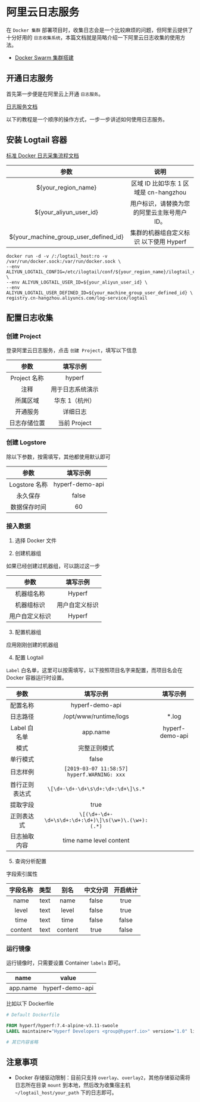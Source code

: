 # 阿里云日志服务

在 `Docker 集群` 部署项目时，收集日志会是一个比较麻烦的问题，但阿里云提供了十分好用的 `日志收集系统`，本篇文档就是简略介绍一下阿里云日志收集的使用方法。

* [Docker Swarm 集群搭建](zh-cn/tutorial/docker-swarm.md)

## 开通日志服务

首先第一步便是在阿里云上开通 `日志服务`。

[日志服务文档](https://help.aliyun.com/product/28958.html)

以下的教程是一个顺序的操作方式，一步一步讲述如何使用日志服务。

## 安装 Logtail 容器

[标准 Docker 日志采集流程文档](https://help.aliyun.com/document_detail/66659.html)

|                 参数                  |                    说明                     |
| :-----------------------------------: | :-----------------------------------------: |
|          ${your_region_name}          |    区域 ID 比如华东 1 区域是 cn-hangzhou    |
|        ${your_aliyun_user_id}         | 用户标识，请替换为您的阿里云主账号用户 ID。 |
| ${your_machine_group_user_defined_id} |   集群的机器组自定义标识 以下使用 Hyperf    |

```
docker run -d -v /:/logtail_host:ro -v /var/run/docker.sock:/var/run/docker.sock \
--env ALIYUN_LOGTAIL_CONFIG=/etc/ilogtail/conf/${your_region_name}/ilogtail_config.json \
--env ALIYUN_LOGTAIL_USER_ID=${your_aliyun_user_id} \
--env ALIYUN_LOGTAIL_USER_DEFINED_ID=${your_machine_group_user_defined_id} \
registry.cn-hangzhou.aliyuncs.com/log-service/logtail
```

## 配置日志收集

### 创建 Project

登录阿里云日志服务，点击 `创建 Project`，填写以下信息

|     参数     |     填写示例     |
| :----------: | :--------------: |
| Project 名称 |      hyperf      |
|     注释     | 用于日志系统演示 |
|   所属区域   |  华东 1（杭州）  |
|   开通服务   |     详细日志     |
| 日志存储位置 |   当前 Project   |

### 创建 Logstore

除以下参数，按需填写，其他都使用默认即可

|     参数      |    填写示例     |
| :-----------: | :-------------: |
| Logstore 名称 | hyperf-demo-api |
|   永久保存    |      false      |
| 数据保存时间  |       60        |

### 接入数据

1. 选择 Docker 文件

2. 创建机器组

如果已经创建过机器组，可以跳过这一步

|      参数      |    填写示例    |
| :------------: | :------------: |
|   机器组名称   |     Hyperf     |
|   机器组标识   | 用户自定义标识 |
| 用户自定义标识 |     Hyperf     |

3. 配置机器组

应用刚刚创建的机器组

4. 配置 Logtail

`Label` 白名单，这里可以按需填写，以下按照项目名字来配置，而项目名会在 Docker 容器运行时设置。

|      参数      |                      填写示例                       |    填写示例     |
| :------------: | :-------------------------------------------------: | :-------------: |
|    配置名称    |                   hyperf-demo-api                   |                 |
|    日志路径    |                /opt/www/runtime/logs                |      *.log      |
|  Label 白名单  |                      app.name                       | hyperf-demo-api |
|      模式      |                    完整正则模式                     |                 |
|    单行模式    |                        false                        |                 |
|    日志样例    |     `[2019-03-07 11:58:57] hyperf.WARNING: xxx`     |                 |
| 首行正则表达式 |         `\[\d+-\d+-\d+\s\d+:\d+:\d+\]\s.*`          |                 |
|    提取字段    |                        true                         |                 |
|   正则表达式   | `\[(\d+-\d+-\d+\s\d+:\d+:\d+)\]\s(\w+)\.(\w+):(.*)` |                 |
|  日志抽取内容  |               time name level content               |                 |

5. 查询分析配置

字段索引属性

| 字段名称 | 类型  |  别名   | 中文分词 | 开启统计 |
| :------: | :---: | :-----: | :------: | :------: |
|   name   | text  |  name   |  false   |   true   |
|  level   | text  |  level  |  false   |   true   |
|   time   | text  |  time   |  false   |  false   |
| content  | text  | content |   true   |  false   |

### 运行镜像

运行镜像时，只需要设置 Container `labels` 即可。

|   name   |      value      |
| :------: | :-------------: |
| app.name | hyperf-demo-api |

比如以下 Dockerfile

```Dockerfile
# Default Dockerfile

FROM hyperf/hyperf:7.4-alpine-v3.11-swoole
LABEL maintainer="Hyperf Developers <group@hyperf.io>" version="1.0" license="MIT" app.name="hyperf-demo-api"

# 其它内容省略
```

## 注意事项

- Docker 存储驱动限制：目前只支持 `overlay`、`overlay2`，其他存储驱动需将日志所在目录 `mount` 到本地，然后改为收集宿主机 `~/logtail_host/your_path` 下的日志即可。




